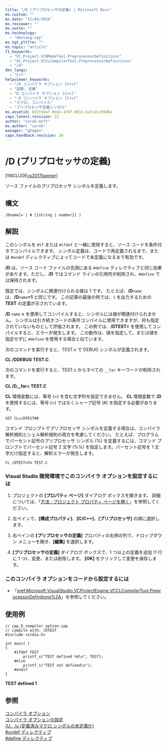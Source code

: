 ```yaml
---
title: "/D (プリプロセッサの定義) | Microsoft Docs"
ms.custom: ""
ms.date: "11/04/2016"
ms.reviewer: ""
ms.suite: ""
ms.technology: 
  - "devlang-cpp"
ms.tgt_pltfrm: ""
ms.topic: "article"
f1_keywords: 
  - "VC.Project.VCNMakeTool.PreprocessorDefinitions"
  - "VC.Project.VCCLCompilerTool.PreprocessorDefinitions"
  - "/d"
dev_langs: 
  - "C++"
helpviewer_keywords: 
  - "/D コンパイラ オプション [C++]"
  - "定数, 定義"
  - "D コンパイラ オプション [C++]"
  - "-D コンパイラ オプション [C++]"
  - "マクロ, コンパイル"
  - "プリプロセッサ定義シンボル"
ms.assetid: b53fdda7-8da1-474f-8811-ba7cdcc66dba
caps.latest.revision: 22
author: "corob-msft"
ms.author: "corob"
manager: "ghogen"
caps.handback.revision: 20
---
```

# /D (プリプロセッサの定義)
[!INCLUDE[vs2017banner](../../assembler/inline/includes/vs2017banner.md)]

ソース ファイルのプリプロセッサ シンボルを定義します。  
  
## 構文  
  
```  
/Dname[= | # [{string | number}] ]  
```  
  
## 解説  
 このシンボルを `#if` または `#ifdef` と一緒に使用すると、ソース コードを条件付きでコンパイルできます。  シンボル定義は、コードで再定義されるまで、または `#undef` ディレクティブによってコードで未定義になるまで有効です。  
  
 **\/D** は、ソース コード ファイルの先頭にある `#define` ディレクティブと同じ効果があります。ただし、**\/D** ではコマンド ラインの引用符が削除され、`#define` では保持されます。  
  
 既定では、シンボルに関連付けられる値は 1 です。  たとえば、**\/D**`name` は、**\/D**`name`**\=1** と同じです。  この記事の最後の例では、`1` を出力するための **TEST** の定義が示されています。  
  
 **\/D** `name` **\=** を使用してコンパイルすると、シンボルには値が関連付けられません。  シンボルは引き続きコードの条件コンパイルに使用できますが、何も指定されていないものとして評価されます。  この例では、**\/DTEST\=** を使用してコンパイルすると、エラーが発生します。  この動作は、値を指定して、または値を指定せずに `#define` を使用する場合と似ています。  
  
 次のコマンドを実行すると、TEST.c で DEBUG シンボルが定義されます。  
  
 **CL \/DDEBUG  TEST.C**  
  
 次のコマンドを実行すると、TEST.c からすべての `__far` キーワードが削除されます。  
  
 **CL \/D\_\_far\=  TEST.C**  
  
 **CL** 環境変数には、等号 \(\=\) を含む文字列を設定できません。  **CL** 環境変数で **\/D** を使用するには、等号 \(\=\) ではなくシャープ記号 \(\#\) を指定する必要があります。  
  
```  
SET CL=/DTEST#0  
```  
  
 コマンド プロンプトでプリプロセッサ シンボルを定義する場合は、コンパイラ解析規則とシェル解析規則の両方を考慮してください。  たとえば、プログラムでパーセント記号のプリプロセッサ シンボル \(%\) を定義するには、コマンド プロンプトでパーセント記号 2 文字 \(%%\) を指定します。パーセント記号を 1 文字だけ指定すると、解析エラーが発生します。  
  
```  
CL /DTEST=%% TEST.C  
```  
  
### Visual Studio 開発環境でこのコンパイラ オプションを設定するには  
  
1.  プロジェクトの **\[プロパティ ページ\]** ダイアログ ボックスを開きます。  詳細については、「[方法 : プロジェクト プロパティ ページを開く](../../misc/how-to-open-project-property-pages.md)」を参照してください。  
  
2.  左ペインで、**\[構成プロパティ\]**、**\[C\/C\+\+\]**、**\[プリプロセッサ\]** の順に選択します。  
  
3.  右ペインの **\[プリプロセッサの定義\]** プロパティの右側の列で、ドロップダウン メニューを開き、**\[編集\]** を選択します。  
  
4.  **\[プリプロセッサの定義\]** ダイアログ ボックスで、1 つ以上の定義を追加 \(1 行に 1 つ\)、変更、または削除します。  **\[OK\]** をクリックして変更を保存します。  
  
### このコンパイラ オプションをコードから設定するには  
  
-   「<xref:Microsoft.VisualStudio.VCProjectEngine.VCCLCompilerTool.PreprocessorDefinitions%2A>」を参照してください。  
  
## 使用例  
  
```  
// cpp_D_compiler_option.cpp  
// compile with: /DTEST  
#include <stdio.h>  
  
int main( )  
{  
    #ifdef TEST  
        printf_s("TEST defined %d\n", TEST);  
    #else  
        printf_s("TEST not defined\n");  
    #endif  
}  
```  
  
  **TEST defined 1**   
## 参照  
 [コンパイラ オプション](../../build/reference/compiler-options.md)   
 [コンパイラ オプションの設定](../Topic/Setting%20Compiler%20Options.md)   
 [\/U、\/u \(定義済みマクロ シンボルの未定義化\)](../Topic/-U,%20-u%20\(Undefine%20Symbols\).md)   
 [\#undef ディレクティブ](../../preprocessor/hash-undef-directive-c-cpp.md)   
 [\#define ディレクティブ](../../preprocessor/hash-define-directive-c-cpp.md)